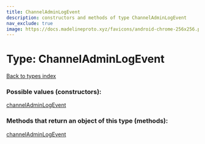 ```yaml
---
title: ChannelAdminLogEvent
description: constructors and methods of type ChannelAdminLogEvent
nav_exclude: true
image: https://docs.madelineproto.xyz/favicons/android-chrome-256x256.png
---
```

# Type: ChannelAdminLogEvent
[Back to types index](index.md)



### Possible values (constructors):

[channelAdminLogEvent](/API_docs/constructors/channelAdminLogEvent.md)  



### Methods that return an object of this type (methods):



[channelAdminLogEvent](/API_docs/constructors/channelAdminLogEvent.md)  

